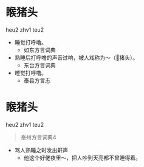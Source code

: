 # 睺猪头
heu2 zhv1 teu2
+ 睡觉打呼噜。
  * 如东方言词典
+ 熟睡后打呼噜的声音过响，被人戏称为～（𪹍猪头）。
  * 东台方言词典
+ 睡觉打呼噜。
  * 泰县方言志

# 睺猪头
heu2 zhv1 teu2
> 泰州方言词典4
- 骂人熟睡之时发出鼾声
  - 他这个好佬夜里～，把人吵到天亮都不曾睡得着。
